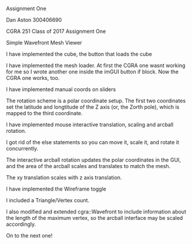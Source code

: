 Assignment One

Dan Aston 300406690

CGRA 251 Class of 2017 Assignment One 

Simple Wavefront Mesh Viewer

I have implemented the cube, the button that loads the cube

I have implemented the mesh loader. At first the CGRA one wasnt working for me so I wrote another one inside the imGUI button if block. Now the CGRA one works, too.

I have implemented manual coords on sliders

The rotation scheme is a polar coordinate setup. The first two coordinates set the latitude and longtitude of the Z axis (or, the Zorth pole), which is mapped to the third coordinate.

I have implemented mouse interactive translation, scaling and arcball rotation.

I got rid of the else statements so you can move it, scale it, and rotate it concurrently.

The interactive arcball rotation updates the polar coordinates in the GUI, and the area of the arcball scales and translates to match the mesh.

The xy translation scales with z axis translation.

I have implemented the Wireframe toggle

I included a Triangle/Vertex count.

I also modified and extended cgra::Wavefront to include information about the length of the maximum vertex, so the arcball interface may be scaled accordingly.

On to the next one!